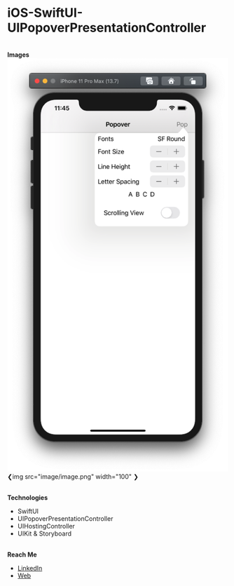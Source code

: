 # iOS-SwiftUI-UIPopoverPresentationController

<br/>**Images**
![modules](/image/image.png)
❮img src="image/image.png" width="100" ❯


<br/>**Technologies**
* SwiftUI
* UIPopoverPresentationController
* UIHostingController
* UIKit & Storyboard



<br/>**Reach Me**
* [LinkedIn](https://www.linkedin.com/in/arifinfrds/)
* [Web](https://arifinfrds.github.io)

